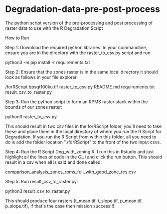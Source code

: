 # Degradation-data-pre-post-process
The python script version of the pre-processing and post processing of raster data to use with the R Degradation Script

How to Run

Step 1: Download the required python libraries. In your commandline, ensure you are in the directory with the raster_to_csv.py script and run

python3 -m pip install -r requirements.txt

Step 2: Ensure that the zones raster is in the same local directory it should look as follows in your file explorer

/forRScript
bpsgt100ku.tif
raster_to_csv.py
README.md
requirements.txt
result_csv_to_raster.py

Step 3: Run the python script to form an RPMS raster stack within the bounds of our zones raster:

python3 raster_to_csv.py

This should result in two csv files in the forRScript folder, you'll need to take these and place them in the local directory of where you run the R Script for Degradation. If you run the R Script from within this folder, all you need to do is add the folder location "./forRScript" to the front of the two input csvs.

Step 4: Run the R Script Deg_with_zoning.R. I run this in Rstudio and just highlight all the lines of code in the GUI and click the run button. This should result in a csv when all is said and done called: 

comparison_analysis_zones_rpms_full_with_good_zone_res.csv

Step 5: Run result_csv_to_raster.py:

python3 result_csv_to_raster.py

This should produce four rasters (t_mean.tif, t_slope.tif, p_mean.tif, p_slope.tif), if that's the case then mission success!!!


